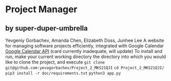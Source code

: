 # Project Manager
## by super-duper-umbrella
Yevgeniy Gorbachev, Amanda Chen, Elizabeth Doss, Junhee Lee
A website for managing software projects efficiently, integrated with Google Calendar
[Google Calendar API](https://docs.google.com/document/d/1atMCAui86AwBSWEz8lCIJFaNkUL4V5fwVecNcnxSpP0/edit?usp=sharing) (card currently inadequate, will update)
To install and run, make your current working directory the directory into which you would like to clone the project, and execute
`git clone git@github.com:yevagorbachev/Project_2_MKS21QJI`
`cd Project_2_MKS21QJI/`
`pip3 install -r doc/requirements.txt`
`python3 app.py`
